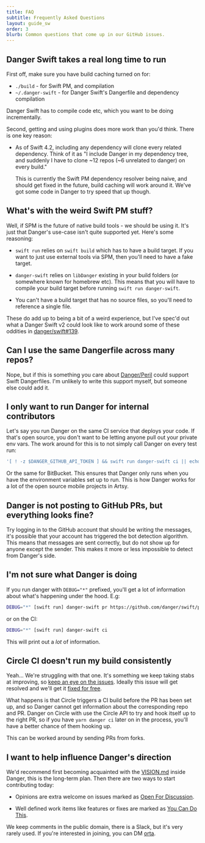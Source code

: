 ```yaml
---
title: FAQ
subtitle: Frequently Asked Questions
layout: guide_sw
order: 3
blurb: Common questions that come up in our GitHub issues.
---
```


## Danger Swift takes a real long time to run

First off, make sure you have build caching turned on for:

- `./build` - for Swift PM, and compilation
- `~/.danger-swift` - for Danger Swift's Dangerfile and dependency compilation

Danger Swift has to compile code etc, which you want to be doing incrementally.

Second, getting and using plugins does more work than you'd think. There is one key reason:

- As of Swift 4.2, including any dependency will clone every related dependency. Think of it as "I include Danger in my
  dependency tree, and suddenly I have to clone ~12 repos (~6 unrelated to danger) on every build."

  This is currently the Swift PM dependency resolver being naive, and should get fixed in the future, build caching will
  work around it. We've got some code in Danger to try speed that up though.

## What's with the weird Swift PM stuff?

Well, if SPM is the future of native build tools - we should be using it. It's just that Danger's use-case isn't quite
supported yet. Here's some reasoning:

- `swift run` relies on `swift build` which has to have a build target. If you want to just use external tools via SPM,
  then you'll need to have a fake target.

- `danger-swift` relies on `libDanger` existing in your build folders (or somewhere known for homebrew etc). This means
  that you will have to compile your build target before running `swift run danger-swift`.

- You can't have a build target that has no source files, so you'll need to reference a single file.

These do add up to being a bit of a weird experience, but I've spec'd out what a Danger Swift v2 could look like to work
around some of these oddities in [danger/swift#139](https://github.com/danger/swift/issues/139).

## Can I use the same Dangerfile across many repos?

Nope, but if this is something you care about [Danger/Peril][peril] could support Swift Dangerfiles. I'm unlikely to
write this support myself, but someone else could add it.

## I only want to run Danger for internal contributors

Let's say you run Danger on the same CI service that deploys your code. If that's open source, you don't want to be
letting anyone pull out your private env vars. The work around for this is to not simply call Danger on every test run:

```sh
'[ ! -z $DANGER_GITHUB_API_TOKEN ] && swift run danger-swift ci || echo "Skipping Danger for External Contributor"'
```

Or the same for BitBucket. This ensures that Danger only runs when you have the environment variables set up to run.
This is how Danger works for a lot of the open source mobile projects in Artsy.

## Danger is not posting to GitHub PRs, but everything looks fine?

Try logging in to the GitHub account that should be writing the messages, it's possible that your account has triggered
the bot detection algorithm. This means that messages are sent correctly, but do not show up for anyone except the
sender. This makes it more or less impossible to detect from Danger's side.

## I'm not sure what Danger is doing

If you run danger with `DEBUG="*"` prefixed, you'll get a lot of information about what's happening under the hood. E.g:

```sh
DEBUG="*" [swift run] danger-swift pr https://github.com/danger/swift/pull/95
```

or on the CI:

```sh
DEBUG="*" [swift run] danger-swift ci
```

This will print out a _lot_ of information.

## Circle CI doesn't run my build consistently

Yeah... We're struggling with that one. It's something we keep taking stabs at improving, so [keep an eye on the
issues][circle_issues]. Ideally this issue will get resolved and we'll get it [fixed for free][circle_pr].

What happens is that Circle triggers a CI build before the PR has been set up, and so Danger cannot get information
about the corresponding repo and PR. Danger on Circle with use the Circle API to try and hook itself up to the right PR,
so if you have `yarn danger ci` later on in the process, you'll have a better chance of them hooking up.

This can be worked around by sending PRs from forks.

[circle_issues]: https://github.com/danger/danger-js/search?q=circle&state=open&type=Issues&utf8=✓
[circle_pr]: https://discuss.circleci.com/t/pull-requests-not-triggering-build/1213

## I want to help influence Danger's direction

We'd recommend first becoming acquainted with the [VISION.md][] inside Danger, this is the long-term plan. Then there
are two ways to start contributing today:

- Opinions are extra welcome on issues marked as [Open For Discussion][open].

- Well defined work items like features or fixes are marked as [You Can Do This][you-can-do-this].

We keep comments in the public domain, there is a Slack, but it's very rarely used. If you're interested in joining, you
can DM [orta][].

[77]: https://github.com/danger/danger-js/issues/77
[529]: https://github.com/danger/danger-js/issues/529
[vision.md]: https://github.com/danger/swift/blob/master/VISION.md
[open]: https://github.com/danger/swift/issues?q=is%3Aissue+is%3Aopen+label%3A%22Open+for+Discussion%22
[you-can-do-this]: https://github.com/danger/swift/issues?q=is%3Aissue+is%3Aopen+label%3A%22You+Can+Do+This%22
[orta]: https://twitter.com/orta/
[peril]: https://github.com/danger/peril
